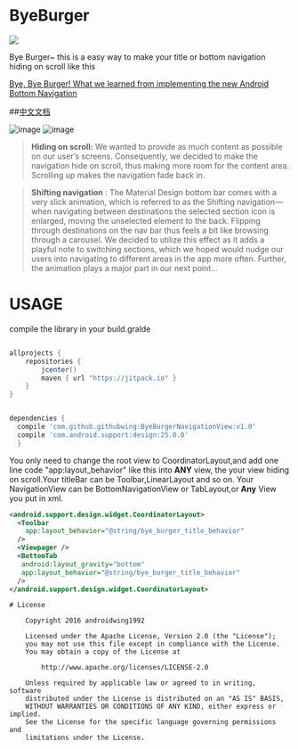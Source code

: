 # ByeBurger
[![](https://jitpack.io/v/githubwing/ByeBurgerNavigationView.svg)](https://jitpack.io/#githubwing/ByeBurgerNavigationView)


Bye Burger~  this is a easy way to make  your title or bottom navigation hiding on scroll like this

[Bye, Bye Burger!
What we learned from implementing the new Android Bottom Navigation](https://medium.com/startup-grind/bye-bye-burger-5bd963806015#.qibuxdc1t)


##[中文文档](https://github.com/githubwing/ByeBurger/blob/master/README_CN.md)

![image](https://github.com/githubwing/ByeBurgerNavigationView/raw/master/img/title.gif)
![image](https://github.com/githubwing/ByeBurgerNavigationView/raw/master/img/title_bottom.gif)



> **Hiding on scroll:** We wanted to provide as much content as possible on our user’s screens. Consequently, we decided to make the navigation hide on scroll, thus making more room for the content area. Scrolling up makes the navigation fade back in.

> **Shifting navigation** : The Material Design bottom bar comes with a very slick animation, which is referred to as the Shifting navigation — when navigating between destinations the selected section icon is enlarged, moving the unselected element to the back. Flipping through destinations on the nav bar thus feels a bit like browsing through a carousel. We decided to utilize this effect as it adds a playful note to switching sections, which we hoped would nudge our users into navigating to different areas in the app more often. Further, the animation plays a major part in our next point…


# USAGE

compile the library in your build.gralde

```gradle

allprojects {
    repositories {
        jcenter()
        maven { url "https://jitpack.io" }
    }
}


dependencies {
  compile 'com.github.githubwing:ByeBurgerNavigationView:v1.0'
  compile 'com.android.support:design:25.0.0'
  }
```

You only need to change the root view to CoordinatorLayout,and add one line code "app:layout_behavior" like this into **ANY** view, the your view hiding on scroll.Your titleBar can be Toolbar,LinearLayout and so on. Your NavigationView can be BottomNavigationView or TabLayout,or **Any** View you put in xml.

```xml
<android.support.design.widget.CoordinatorLayout>
  <Toolbar
  	app:layout_behavior="@string/bye_burger_title_behavior"
  />
  <Viewpager />
  <BottomTab 
   android:layout_gravity="bottom"
   app:layout_behavior="@string/bye_burger_title_behavior"
  />      
</android.support.design.widget.CoordinatorLayout>

```

```
# License

    Copyright 2016 androidwing1992

    Licensed under the Apache License, Version 2.0 (the "License");
    you may not use this file except in compliance with the License.
    You may obtain a copy of the License at
    
        http://www.apache.org/licenses/LICENSE-2.0
    
    Unless required by applicable law or agreed to in writing, software
    distributed under the License is distributed on an "AS IS" BASIS,
    WITHOUT WARRANTIES OR CONDITIONS OF ANY KIND, either express or implied.
    See the License for the specific language governing permissions and
    limitations under the License.
